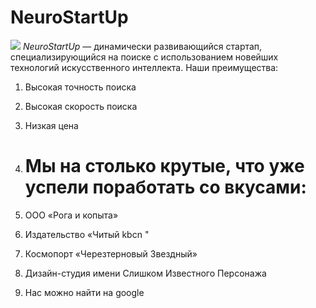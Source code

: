 
# NeuroStartUp
![](https://netology-code.github.io/git-homeworks/introduction/assets/logo.png)
*NeuroStartUp* — динамически развивающийся стартап, специализирующийся на поиске с использованием новейших технологий искусственного интеллекта.
Наши преимущества:
1. Высокая точность поиска
2. Высокая скорость поиска
3. Низкая цена
4.  #   Мы на столько крутые, что уже успели поработать со вкусами:

1. OОО «Рога и копыта»
2. Издательство «Читый kbcn "
3. Космопорт «Черезтерновый Звездный»
4. Дизайн-студия имени Слишком Известного Персонажа
5. Нас можно найти на google